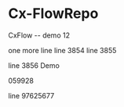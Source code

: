 # Cx-FlowRepo


CxFlow -- demo 12


one more line
line 3854
line 3855




line 3856
Demo



059928


line 97625677

